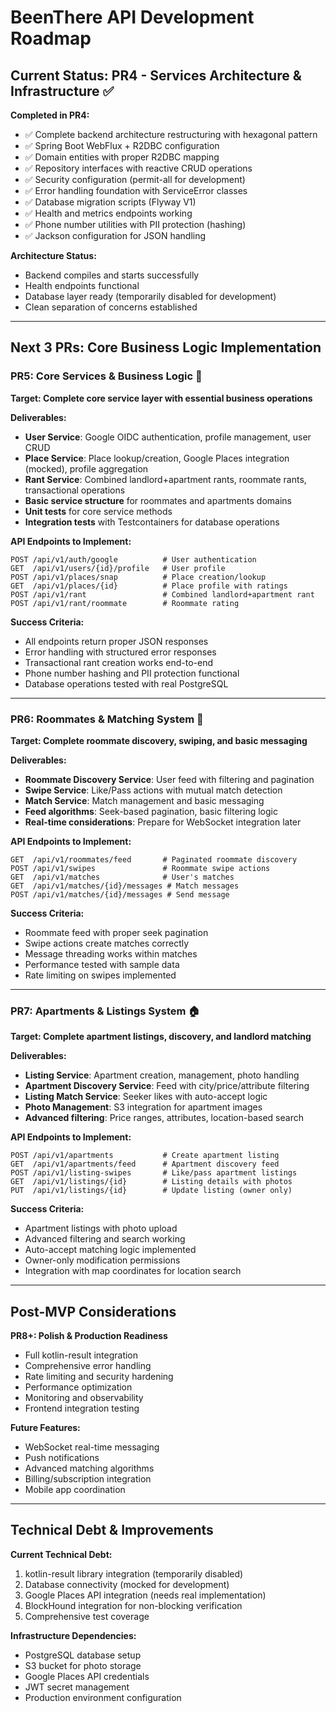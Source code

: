# BeenThere API Development Roadmap

## Current Status: PR4 - Services Architecture & Infrastructure ✅

**Completed in PR4:**
- ✅ Complete backend architecture restructuring with hexagonal pattern
- ✅ Spring Boot WebFlux + R2DBC configuration
- ✅ Domain entities with proper R2DBC mapping
- ✅ Repository interfaces with reactive CRUD operations
- ✅ Security configuration (permit-all for development)
- ✅ Error handling foundation with ServiceError classes
- ✅ Database migration scripts (Flyway V1)
- ✅ Health and metrics endpoints working
- ✅ Phone number utilities with PII protection (hashing)
- ✅ Jackson configuration for JSON handling

**Architecture Status:**
- Backend compiles and starts successfully
- Health endpoints functional
- Database layer ready (temporarily disabled for development)
- Clean separation of concerns established

---

## Next 3 PRs: Core Business Logic Implementation

### PR5: Core Services & Business Logic 🎯
**Target: Complete core service layer with essential business operations**

**Deliverables:**
- **User Service**: Google OIDC authentication, profile management, user CRUD
- **Place Service**: Place lookup/creation, Google Places integration (mocked), profile aggregation
- **Rant Service**: Combined landlord+apartment rants, roommate rants, transactional operations
- **Basic service structure** for roommates and apartments domains
- **Unit tests** for core service methods
- **Integration tests** with Testcontainers for database operations

**API Endpoints to Implement:**
```
POST /api/v1/auth/google          # User authentication
GET  /api/v1/users/{id}/profile   # User profile
POST /api/v1/places/snap          # Place creation/lookup
GET  /api/v1/places/{id}          # Place profile with ratings
POST /api/v1/rant                 # Combined landlord+apartment rant
POST /api/v1/rant/roommate        # Roommate rating
```

**Success Criteria:**
- All endpoints return proper JSON responses
- Error handling with structured error responses
- Transactional rant creation works end-to-end
- Phone number hashing and PII protection functional
- Database operations tested with real PostgreSQL

---

### PR6: Roommates & Matching System 🤝
**Target: Complete roommate discovery, swiping, and basic messaging**

**Deliverables:**
- **Roommate Discovery Service**: User feed with filtering and pagination
- **Swipe Service**: Like/Pass actions with mutual match detection
- **Match Service**: Match management and basic messaging
- **Feed algorithms**: Seek-based pagination, basic filtering logic
- **Real-time considerations**: Prepare for WebSocket integration later

**API Endpoints to Implement:**
```
GET  /api/v1/roommates/feed       # Paginated roommate discovery
POST /api/v1/swipes               # Roommate swipe actions
GET  /api/v1/matches              # User's matches
GET  /api/v1/matches/{id}/messages # Match messages
POST /api/v1/matches/{id}/messages # Send message
```

**Success Criteria:**
- Roommate feed with proper seek pagination
- Swipe actions create matches correctly
- Message threading works within matches
- Performance tested with sample data
- Rate limiting on swipes implemented

---

### PR7: Apartments & Listings System 🏠
**Target: Complete apartment listings, discovery, and landlord matching**

**Deliverables:**
- **Listing Service**: Apartment creation, management, photo handling
- **Apartment Discovery Service**: Feed with city/price/attribute filtering
- **Listing Match Service**: Seeker likes with auto-accept logic
- **Photo Management**: S3 integration for apartment images
- **Advanced filtering**: Price ranges, attributes, location-based search

**API Endpoints to Implement:**
```
POST /api/v1/apartments           # Create apartment listing
GET  /api/v1/apartments/feed      # Apartment discovery feed
POST /api/v1/listing-swipes       # Like/pass apartment listings
GET  /api/v1/listings/{id}        # Listing details with photos
PUT  /api/v1/listings/{id}        # Update listing (owner only)
```

**Success Criteria:**
- Apartment listings with photo upload
- Advanced filtering and search working
- Auto-accept matching logic implemented
- Owner-only modification permissions
- Integration with map coordinates for location search

---

## Post-MVP Considerations

**PR8+: Polish & Production Readiness**
- Full kotlin-result integration
- Comprehensive error handling
- Rate limiting and security hardening  
- Performance optimization
- Monitoring and observability
- Frontend integration testing

**Future Features:**
- WebSocket real-time messaging
- Push notifications
- Advanced matching algorithms
- Billing/subscription integration
- Mobile app coordination

---

## Technical Debt & Improvements

**Current Technical Debt:**
1. kotlin-result library integration (temporarily disabled)
2. Database connectivity (mocked for development)
3. Google Places API integration (needs real implementation)
4. BlockHound integration for non-blocking verification
5. Comprehensive test coverage

**Infrastructure Dependencies:**
- PostgreSQL database setup
- S3 bucket for photo storage
- Google Places API credentials
- JWT secret management
- Production environment configuration